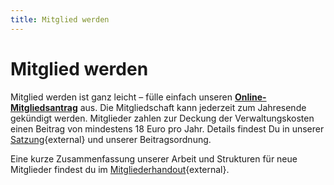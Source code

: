 ```yaml
---
title: Mitglied werden
---
```


# Mitglied werden

Mitglied werden ist ganz leicht – fülle einfach unseren [**Online-Mitgliedsantrag**](https://civicrm.studieren-ohne-grenzen.org/civicrm/contribute/transact?id=1) aus. Die Mitgliedschaft kann jederzeit zum Jahresende gekündigt werden. Mitglieder zahlen zur Deckung der Verwaltungskosten einen Beitrag von mindestens 18 Euro pro Jahr. Details findest Du in unserer [Satzung](/legal/Satzung_2024.pdf){external} und unserer Beitragsordnung.

Eine kurze Zusammenfassung unserer Arbeit und Strukturen für neue Mitglieder findest du im [Mitgliederhandout](/mitglieder/Mitgliederhandout_2023.pdf){external}.
